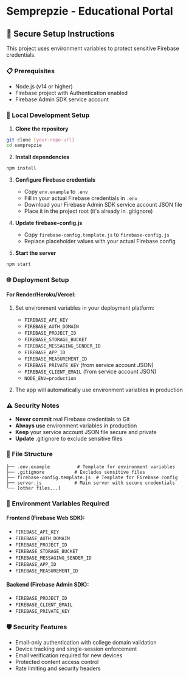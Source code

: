 # Semprepzie - Educational Portal

## 🔐 Secure Setup Instructions

This project uses environment variables to protect sensitive Firebase credentials.

### 📋 Prerequisites
- Node.js (v14 or higher)
- Firebase project with Authentication enabled
- Firebase Admin SDK service account

### 🚀 Local Development Setup

1. **Clone the repository**
```bash
git clone [your-repo-url]
cd semprepzie
```

2. **Install dependencies**
```bash
npm install
```

3. **Configure Firebase credentials**
   - Copy `env.example` to `.env`
   - Fill in your actual Firebase credentials in `.env`
   - Download your Firebase Admin SDK service account JSON file
   - Place it in the project root (it's already in .gitignore)

4. **Update firebase-config.js**
   - Copy `firebase-config.template.js` to `firebase-config.js`
   - Replace placeholder values with your actual Firebase config

5. **Start the server**
```bash
npm start
```

### 🌐 Deployment Setup

#### For Render/Heroku/Vercel:
1. Set environment variables in your deployment platform:
   - `FIREBASE_API_KEY`
   - `FIREBASE_AUTH_DOMAIN`
   - `FIREBASE_PROJECT_ID`
   - `FIREBASE_STORAGE_BUCKET`
   - `FIREBASE_MESSAGING_SENDER_ID`
   - `FIREBASE_APP_ID`
   - `FIREBASE_MEASUREMENT_ID`
   - `FIREBASE_PRIVATE_KEY` (from service account JSON)
   - `FIREBASE_CLIENT_EMAIL` (from service account JSON)
   - `NODE_ENV=production`

2. The app will automatically use environment variables in production

### ⚠️ Security Notes

- **Never commit** real Firebase credentials to Git
- **Always use** environment variables in production
- **Keep** your service account JSON file secure and private
- **Update** .gitignore to exclude sensitive files

### 📁 File Structure
```
├── .env.example          # Template for environment variables
├── .gitignore           # Excludes sensitive files
├── firebase-config.template.js  # Template for Firebase config
├── server.js            # Main server with secure credentials
└── [other files...]
```

### 🔧 Environment Variables Required

#### Frontend (Firebase Web SDK):
- `FIREBASE_API_KEY`
- `FIREBASE_AUTH_DOMAIN`
- `FIREBASE_PROJECT_ID`
- `FIREBASE_STORAGE_BUCKET`
- `FIREBASE_MESSAGING_SENDER_ID`
- `FIREBASE_APP_ID`
- `FIREBASE_MEASUREMENT_ID`

#### Backend (Firebase Admin SDK):
- `FIREBASE_PROJECT_ID`
- `FIREBASE_CLIENT_EMAIL`
- `FIREBASE_PRIVATE_KEY`

### 🛡️ Security Features
- Email-only authentication with college domain validation
- Device tracking and single-session enforcement
- Email verification required for new devices
- Protected content access control
- Rate limiting and security headers

